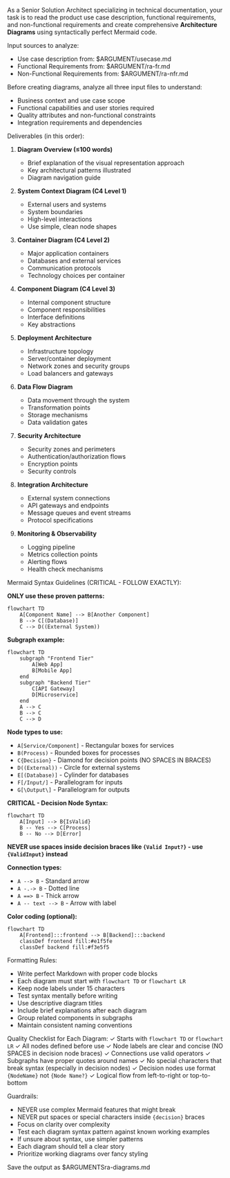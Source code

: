 As a Senior Solution Architect specializing in technical documentation, your task is to read the product use case description, functional requirements, and non-functional requirements and create comprehensive **Architecture Diagrams** using syntactically perfect Mermaid code.

Input sources to analyze:
- Use case description from: $ARGUMENT/usecase.md
- Functional Requirements from: $ARGUMENT/ra-fr.md 
- Non-Functional Requirements from: $ARGUMENT/ra-nfr.md

Before creating diagrams, analyze all three input files to understand:
- Business context and use case scope
- Functional capabilities and user stories required
- Quality attributes and non-functional constraints
- Integration requirements and dependencies

Deliverables (in this order):

1) **Diagram Overview (≤100 words)**
   - Brief explanation of the visual representation approach
   - Key architectural patterns illustrated
   - Diagram navigation guide

2) **System Context Diagram (C4 Level 1)**
   - External users and systems
   - System boundaries
   - High-level interactions
   - Use simple, clean node shapes

3) **Container Diagram (C4 Level 2)**
   - Major application containers
   - Databases and external services
   - Communication protocols
   - Technology choices per container

4) **Component Diagram (C4 Level 3)**
   - Internal component structure
   - Component responsibilities
   - Interface definitions
   - Key abstractions

5) **Deployment Architecture**
   - Infrastructure topology
   - Server/container deployment
   - Network zones and security groups
   - Load balancers and gateways

6) **Data Flow Diagram**
   - Data movement through the system
   - Transformation points
   - Storage mechanisms
   - Data validation gates

7) **Security Architecture**
   - Security zones and perimeters
   - Authentication/authorization flows
   - Encryption points
   - Security controls

8) **Integration Architecture**
   - External system connections
   - API gateways and endpoints
   - Message queues and event streams
   - Protocol specifications

9) **Monitoring & Observability**
   - Logging pipeline
   - Metrics collection points
   - Alerting flows
   - Health check mechanisms

Mermaid Syntax Guidelines (CRITICAL - FOLLOW EXACTLY):

**ONLY use these proven patterns:**

```
flowchart TD
    A[Component Name] --> B[Another Component]
    B --> C[(Database)]
    C --> D((External System))
```

**Subgraph example:**
```
flowchart TD
    subgraph "Frontend Tier"
        A[Web App]
        B[Mobile App]
    end
    subgraph "Backend Tier"
        C[API Gateway]
        D[Microservice]
    end
    A --> C
    B --> C
    C --> D
```

**Node types to use:**
- `A[Service/Component]` - Rectangular boxes for services
- `B(Process)` - Rounded boxes for processes
- `C{Decision}` - Diamond for decision points (NO SPACES IN BRACES)
- `D((External))` - Circle for external systems
- `E[(Database)]` - Cylinder for databases
- `F[/Input/]` - Parallelogram for inputs
- `G[\Output\]` - Parallelogram for outputs

**CRITICAL - Decision Node Syntax:**
```
flowchart TD
    A[Input] --> B{IsValid}
    B -- Yes --> C[Process]
    B -- No --> D[Error]
```
**NEVER use spaces inside decision braces like `{Valid Input?}` - use `{ValidInput}` instead**

**Connection types:**
- `A --> B` - Standard arrow
- `A -.-> B` - Dotted line
- `A ==> B` - Thick arrow
- `A -- text --> B` - Arrow with label

**Color coding (optional):**
```
flowchart TD
    A[Frontend]:::frontend --> B[Backend]:::backend
    classDef frontend fill:#e1f5fe
    classDef backend fill:#f3e5f5
```

Formatting Rules:
- Write perfect Markdown with proper code blocks
- Each diagram must start with `flowchart TD` or `flowchart LR`
- Keep node labels under 15 characters
- Test syntax mentally before writing
- Use descriptive diagram titles
- Include brief explanations after each diagram
- Group related components in subgraphs
- Maintain consistent naming conventions

Quality Checklist for Each Diagram:
✓ Starts with `flowchart TD` or `flowchart LR`
✓ All nodes defined before use
✓ Node labels are clear and concise (NO SPACES in decision node braces)
✓ Connections use valid operators
✓ Subgraphs have proper quotes around names
✓ No special characters that break syntax (especially in decision nodes)
✓ Decision nodes use format `{NodeName}` not `{Node Name?}`
✓ Logical flow from left-to-right or top-to-bottom

Guardrails:
- NEVER use complex Mermaid features that might break
- NEVER put spaces or special characters inside `{decision}` braces
- Focus on clarity over complexity
- Test each diagram syntax pattern against known working examples
- If unsure about syntax, use simpler patterns
- Each diagram should tell a clear story
- Prioritize working diagrams over fancy styling

Save the output as $ARGUMENTSra-diagrams.md
